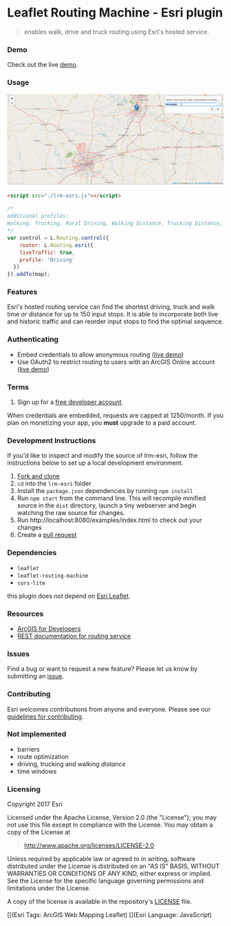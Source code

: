 # Leaflet Routing Machine - Esri plugin

> enables walk, drive and truck routing using Esri's hosted service.

### Demo
Check out the live [demo](http://jgravois.github.io/lrm-esri/examples/index.html).

### Usage

![animation](animation.gif)

```html
<script src="./lrm-esri.js"></script>
```

```js
/*
additional profiles:
Walking, Trucking, Rural Driving, Walking Distance, Trucking Distance, Driving Distance and Rural Driving Distance
*/
var control = L.Routing.control({
	router: L.Routing.esri({
    liveTraffic: true,
    profile: 'Driving'
  })
}).addTo(map);
```
### Features

Esri's hosted routing service can find the shortest driving, truck and walk time *or* distance for up to 150 input stops. It is able to incorporate both live and historic traffic and can reorder input stops to find the optimal sequence.

### Authenticating

* Embed credentials to allow anonymous routing ([live demo](https://johngravois.com/lrm-esri/examples/index.html))
* Use OAuth2 to restrict routing to users with an ArcGIS Online account ([live demo](https://johngravois.com/lrm-esri/examples/oauth/index.html))

### Terms

1. Sign up for a [free developer account](https://developers.arcgis.com/).

When credentials are embedded, requests are capped at 1250/month.  If you plan on monetizing your app, you **must** upgrade to a paid account.

### Development Instructions

If you'd like to inspect and modify the source of lrm-esri, follow the instructions below to set up a local development environment.

1. [Fork and clone](https://help.github.com/articles/fork-a-repo)
2. `cd` into the `lrm-esri` folder
3. Install the `package.json` dependencies by running `npm install`
4. Run `npm start` from the command line. This will recompile minified source in the `dist` directory, launch a tiny webserver and begin watching the raw source for changes.
5. Run http://localhost:8080/examples/index.html to check out your changes
6. Create a [pull request](https://help.github.com/articles/creating-a-pull-request)

### Dependencies

* `leaflet`
* `leaflet-routing-machine`
* `cors-lite`

this plugin does *not* depend on [Esri Leaflet](https://esri.github.io/esri-leaflet).

### Resources

* [ArcGIS for Developers](http://developers.arcgis.com)
* [REST documentation for routing service](http://resources.arcgis.com/en/help/arcgis-rest-api/index.html#/Route_service_with_synchronous_execution/02r300000036000000/)

### Issues

Find a bug or want to request a new feature?  Please let us know by submitting an [issue](https://github.com/jgravois/lrm-esri/issues).

### Contributing

Esri welcomes contributions from anyone and everyone. Please see our [guidelines for contributing](https://github.com/Esri/esri-leaflet/blob/master/CONTRIBUTING.md).

### Not implemented

* barriers
* route optimization
* driving, trucking and walking *distance*
* time windows

### Licensing
Copyright 2017 Esri

Licensed under the Apache License, Version 2.0 (the "License");
you may not use this file except in compliance with the License.
You may obtain a copy of the License at

> http://www.apache.org/licenses/LICENSE-2.0

Unless required by applicable law or agreed to in writing, software
distributed under the License is distributed on an "AS IS" BASIS,
WITHOUT WARRANTIES OR CONDITIONS OF ANY KIND, either express or implied.
See the License for the specific language governing permissions and
limitations under the License.

A copy of the license is available in the repository's [LICENSE](./LICENSE) file.

[](Esri Tags: ArcGIS Web Mapping Leaflet)
[](Esri Language: JavaScript)
